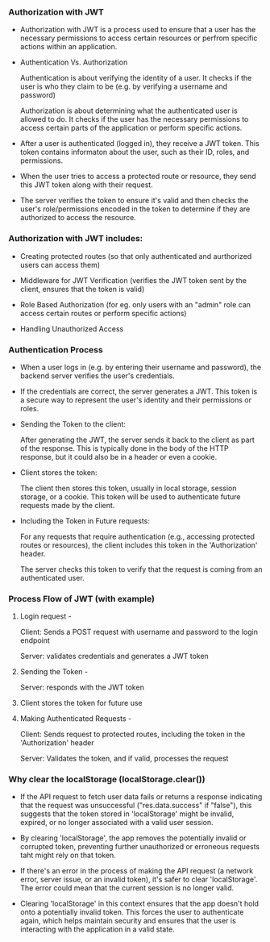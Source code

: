 
### Authorization with JWT 


- Authorization with JWT is a process used to ensure that a user has the necessary permissions to access certain resources or perfrom specific actions within an application. 

- Authentication Vs. Authorization

    Authentication is about verifying the identity of a user. It checks if the user is who they claim to be (e.g. by verifying a username and password)

    Authorization is about determining what the authenticated user is allowed to do. It checks if the user has the necessary permissions to access certain parts of the application or perform specific actions. 

- After a user is authenticated (logged in), they receive a JWT token. This token contains informaton about the user, such as their ID, roles, and permissions. 

- When the user tries to access a protected route or resource, they send this JWT token along with their request. 

- The server verifies the token to ensure it's valid and then checks the user's role/permissions encoded in the token to determine if they are authorized to access the resource. 

### Authorization with JWT includes: 

- Creating protected routes (so that only authenticated and aurthorized users can access them) 

- Middleware for JWT Verification (verifies the JWT token sent by the client, ensures that the token is valid) 

- Role Based Authorization (for eg. only users with an "admin" role can access certain routes or perform specific actions) 

- Handling Unauthorized Access 


### Authentication Process 


- When a user logs in (e.g. by entering their username and password), the backend server verifies the user's credentials. 

- If the credentials are correct, the server generates a JWT. This token is a secure way to represent the user's identity and their permissions or roles. 

- Sending the Token to the client: 

    After generating the JWT, the server sends it back to the client as part of the response. This is typically done in the body of the HTTP response, but it could also be in a header or even a cookie. 

-  Client stores the token: 

    The client then stores this token, usually in local storage, session storage, or a cookie. This token will be used to authenticate future requests made by the client. 

- Including the Token in Future requests: 

    For any requests that require authentication (e.g., accessing protected routes or resources), the client includes this token in the 'Authorization' header. 

    The server checks this token to verify that the request is coming from an authenticated user. 


### Process Flow of JWT (with example)


1. Login request - 

    Client: Sends a POST request with username and password to the login endpoint 

    Server: validates credentials and generates a JWT token 

2. Sending the Token - 

    Server: responds with the JWT token

3. Client stores the token for future use 

4. Making Authenticated Requests - 

    Client: Sends request to protected routes, including the token in the 'Authorization' header

    Server: Validates the token, and if valid, processes the request



### Why clear the localStorage (localStorage.clear())


- If the API request to fetch user data fails or returns a response indicating that the request was unsuccessful ("res.data.success" if "false"), this suggests that the token stored in 'localStorage' might be invalid, expired, or no longer associated with a valid user session. 

- By clearing 'localStorage', the app removes the potentially invalid or corrupted token, preventing further unauthorized or erroneous requests taht might rely on that token. 

- If there's an error in the process of making the API request (a network error, server issue, or an invalid token), it's safer to clear 'localStorage'. The error could mean that the current session is no longer valid. 

- Clearing 'localStorage' in this context ensures that the app doesn't hold onto a potentially invalid token. This forces the user to authenticate again, which helps maintain security and ensures that the user is interacting with the application in a valid state. 